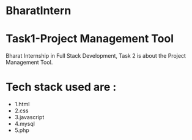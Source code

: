 # BharatIntern
# Task1-Project Management Tool

Bharat Internship in Full Stack Development, Task 2 is about the Project Management Tool.
# Tech stack used are :
<ul>
<li>1.html</li>
<li>2.css</li>
<li>3.javascript</li>
<li>4.mysql</li>
<li>5.php</li>

</ul>
